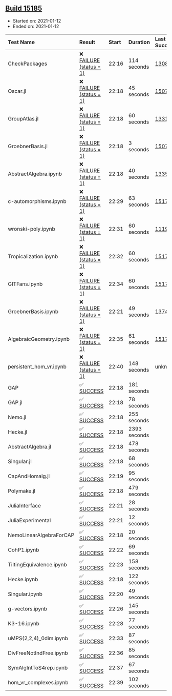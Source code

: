 ## [Build 15185](https://oscarci.mathematik.uni-kl.de/job/oscar/15185/)

* Started on: 2021-01-12
* Ended on: 2021-01-12

| Test Name    | Result | Start | Duration | Last Success | First Failure |
|:-------------|:-------|:------|:---------|:-------------|:--------------|
| CheckPackages | ❌ [FAILURE (status = 1)](https://oscarci.mathematik.uni-kl.de/job/oscar/15185/artifact/logs/build-15185/CheckPackages.log) | 22:16 | 114 seconds | [13085](https://oscarci.mathematik.uni-kl.de/job/oscar/13085/) | [13086](https://oscarci.mathematik.uni-kl.de/job/oscar/13086/) |
| Oscar.jl | ❌ [FAILURE (status = 1)](https://oscarci.mathematik.uni-kl.de/job/oscar/15185/artifact/logs/build-15185/Oscar.jl.log) | 22:18 | 45 seconds | [15079](https://oscarci.mathematik.uni-kl.de/job/oscar/15079/) | [15080](https://oscarci.mathematik.uni-kl.de/job/oscar/15080/) |
| GroupAtlas.jl | ❌ [FAILURE (status = 1)](https://oscarci.mathematik.uni-kl.de/job/oscar/15185/artifact/logs/build-15185/GroupAtlas.jl.log) | 22:18 | 60 seconds | [13311](https://oscarci.mathematik.uni-kl.de/job/oscar/13311/) | [13312](https://oscarci.mathematik.uni-kl.de/job/oscar/13312/) |
| GroebnerBasis.jl | ❌ [FAILURE (status = 1)](https://oscarci.mathematik.uni-kl.de/job/oscar/15185/artifact/logs/build-15185/GroebnerBasis.jl.log) | 22:18 | 3 seconds | [15079](https://oscarci.mathematik.uni-kl.de/job/oscar/15079/) | [15080](https://oscarci.mathematik.uni-kl.de/job/oscar/15080/) |
| AbstractAlgebra.ipynb | ❌ [FAILURE (status = 1)](https://oscarci.mathematik.uni-kl.de/job/oscar/15185/artifact/logs/build-15185/AbstractAlgebra.ipynb.log) | 22:18 | 40 seconds | [13355](https://oscarci.mathematik.uni-kl.de/job/oscar/13355/) | [13356](https://oscarci.mathematik.uni-kl.de/job/oscar/13356/) |
| c-automorphisms.ipynb | ❌ [FAILURE (status = 1)](https://oscarci.mathematik.uni-kl.de/job/oscar/15185/artifact/logs/build-15185/c-automorphisms.ipynb.log) | 22:29 | 63 seconds | [15177](https://oscarci.mathematik.uni-kl.de/job/oscar/15177/) | [15180](https://oscarci.mathematik.uni-kl.de/job/oscar/15180/) |
| wronski-poly.ipynb | ❌ [FAILURE (status = 1)](https://oscarci.mathematik.uni-kl.de/job/oscar/15185/artifact/logs/build-15185/wronski-poly.ipynb.log) | 22:31 | 60 seconds | [11192](https://oscarci.mathematik.uni-kl.de/job/oscar/11192/) | [11193](https://oscarci.mathematik.uni-kl.de/job/oscar/11193/) |
| Tropicalization.ipynb | ❌ [FAILURE (status = 1)](https://oscarci.mathematik.uni-kl.de/job/oscar/15185/artifact/logs/build-15185/Tropicalization.ipynb.log) | 22:32 | 60 seconds | [15176](https://oscarci.mathematik.uni-kl.de/job/oscar/15176/) | [15177](https://oscarci.mathematik.uni-kl.de/job/oscar/15177/) |
| GITFans.ipynb | ❌ [FAILURE (status = 1)](https://oscarci.mathematik.uni-kl.de/job/oscar/15185/artifact/logs/build-15185/GITFans.ipynb.log) | 22:34 | 60 seconds | [15177](https://oscarci.mathematik.uni-kl.de/job/oscar/15177/) | [15180](https://oscarci.mathematik.uni-kl.de/job/oscar/15180/) |
| GroebnerBasis.ipynb | ❌ [FAILURE (status = 1)](https://oscarci.mathematik.uni-kl.de/job/oscar/15185/artifact/logs/build-15185/GroebnerBasis.ipynb.log) | 22:21 | 49 seconds | [13748](https://oscarci.mathematik.uni-kl.de/job/oscar/13748/) | [13749](https://oscarci.mathematik.uni-kl.de/job/oscar/13749/) |
| AlgebraicGeometry.ipynb | ❌ [FAILURE (status = 1)](https://oscarci.mathematik.uni-kl.de/job/oscar/15185/artifact/logs/build-15185/AlgebraicGeometry.ipynb.log) | 22:35 | 61 seconds | [15177](https://oscarci.mathematik.uni-kl.de/job/oscar/15177/) | [15180](https://oscarci.mathematik.uni-kl.de/job/oscar/15180/) |
| persistent_hom_vr.ipynb | ❌ [FAILURE (status = 1)](https://oscarci.mathematik.uni-kl.de/job/oscar/15185/artifact/logs/build-15185/persistent_hom_vr.ipynb.log) | 22:40 | 148 seconds | unknown | unknown |
| GAP | ✅ [SUCCESS](https://oscarci.mathematik.uni-kl.de/job/oscar/15185/artifact/logs/build-15185/GAP.log) | 22:18 | 181 seconds |  |  |
| GAP.jl | ✅ [SUCCESS](https://oscarci.mathematik.uni-kl.de/job/oscar/15185/artifact/logs/build-15185/GAP.jl.log) | 22:18 | 78 seconds |  |  |
| Nemo.jl | ✅ [SUCCESS](https://oscarci.mathematik.uni-kl.de/job/oscar/15185/artifact/logs/build-15185/Nemo.jl.log) | 22:18 | 255 seconds |  |  |
| Hecke.jl | ✅ [SUCCESS](https://oscarci.mathematik.uni-kl.de/job/oscar/15185/artifact/logs/build-15185/Hecke.jl.log) | 22:18 | 2393 seconds |  |  |
| AbstractAlgebra.jl | ✅ [SUCCESS](https://oscarci.mathematik.uni-kl.de/job/oscar/15185/artifact/logs/build-15185/AbstractAlgebra.jl.log) | 22:18 | 478 seconds |  |  |
| Singular.jl | ✅ [SUCCESS](https://oscarci.mathematik.uni-kl.de/job/oscar/15185/artifact/logs/build-15185/Singular.jl.log) | 22:18 | 68 seconds |  |  |
| CapAndHomalg.jl | ✅ [SUCCESS](https://oscarci.mathematik.uni-kl.de/job/oscar/15185/artifact/logs/build-15185/CapAndHomalg.jl.log) | 22:19 | 95 seconds |  |  |
| Polymake.jl | ✅ [SUCCESS](https://oscarci.mathematik.uni-kl.de/job/oscar/15185/artifact/logs/build-15185/Polymake.jl.log) | 22:18 | 479 seconds |  |  |
| JuliaInterface | ✅ [SUCCESS](https://oscarci.mathematik.uni-kl.de/job/oscar/15185/artifact/logs/build-15185/JuliaInterface.log) | 22:21 | 28 seconds |  |  |
| JuliaExperimental | ✅ [SUCCESS](https://oscarci.mathematik.uni-kl.de/job/oscar/15185/artifact/logs/build-15185/JuliaExperimental.log) | 22:21 | 12 seconds |  |  |
| NemoLinearAlgebraForCAP | ✅ [SUCCESS](https://oscarci.mathematik.uni-kl.de/job/oscar/15185/artifact/logs/build-15185/NemoLinearAlgebraForCAP.log) | 22:18 | 20 seconds |  |  |
| CohP1.ipynb | ✅ [SUCCESS](https://oscarci.mathematik.uni-kl.de/job/oscar/15185/artifact/logs/build-15185/CohP1.ipynb.log) | 22:22 | 69 seconds |  |  |
| TiltingEquivalence.ipynb | ✅ [SUCCESS](https://oscarci.mathematik.uni-kl.de/job/oscar/15185/artifact/logs/build-15185/TiltingEquivalence.ipynb.log) | 22:23 | 158 seconds |  |  |
| Hecke.ipynb | ✅ [SUCCESS](https://oscarci.mathematik.uni-kl.de/job/oscar/15185/artifact/logs/build-15185/Hecke.ipynb.log) | 22:18 | 122 seconds |  |  |
| Singular.ipynb | ✅ [SUCCESS](https://oscarci.mathematik.uni-kl.de/job/oscar/15185/artifact/logs/build-15185/Singular.ipynb.log) | 22:20 | 49 seconds |  |  |
| g-vectors.ipynb | ✅ [SUCCESS](https://oscarci.mathematik.uni-kl.de/job/oscar/15185/artifact/logs/build-15185/g-vectors.ipynb.log) | 22:26 | 145 seconds |  |  |
| K3-16.ipynb | ✅ [SUCCESS](https://oscarci.mathematik.uni-kl.de/job/oscar/15185/artifact/logs/build-15185/K3-16.ipynb.log) | 22:28 | 77 seconds |  |  |
| uMPS(2,2,4)_0dim.ipynb | ✅ [SUCCESS](https://oscarci.mathematik.uni-kl.de/job/oscar/15185/artifact/logs/build-15185/uMPS-2-2-4-_0dim.ipynb.log) | 22:33 | 87 seconds |  |  |
| DivFreeNotIndFree.ipynb | ✅ [SUCCESS](https://oscarci.mathematik.uni-kl.de/job/oscar/15185/artifact/logs/build-15185/DivFreeNotIndFree.ipynb.log) | 22:36 | 85 seconds |  |  |
| SymAlgIntToS4rep.ipynb | ✅ [SUCCESS](https://oscarci.mathematik.uni-kl.de/job/oscar/15185/artifact/logs/build-15185/SymAlgIntToS4rep.ipynb.log) | 22:37 | 67 seconds |  |  |
| hom_vr_complexes.ipynb | ✅ [SUCCESS](https://oscarci.mathematik.uni-kl.de/job/oscar/15185/artifact/logs/build-15185/hom_vr_complexes.ipynb.log) | 22:39 | 102 seconds |  |  |
